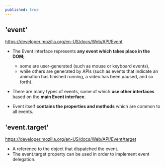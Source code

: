 ```yaml
---
published: true
---
```

## 'event'
https://developer.mozilla.org/en-US/docs/Web/API/Event

* The Event interface represents **any event which takes place in the DOM**; 
	- some are user-generated 
		(such as mouse or keyboard events), 
	- while others are generated by APIs 
		(such as events that indicate an animation has finished running, 
		a video has been paused, and so forth). 

* There are many types of events, some of which **use other interfaces** based on the **main Event interface**. 

* Event itself **contains the properties and methods** which are common to all events.



## 'event.target'
https://developer.mozilla.org/en-US/docs/Web/API/Event/target

* A reference to the object that dispatched the event.
* The event.target property can be used in order to implement event delegation.
